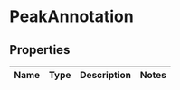 # PeakAnnotation

## Properties
Name | Type | Description | Notes
------------ | ------------- | ------------- | -------------
